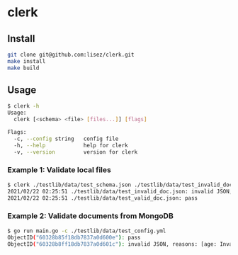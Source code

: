 # clerk

## Install

```bash
git clone git@github.com:lisez/clerk.git
make install
make build
```

## Usage

```bash
$ clerk -h
Usage:
  clerk [<schema> <file> [files...]] [flags]

Flags:
  -c, --config string   config file
  -h, --help            help for clerk
  -v, --version         version for clerk
```

### Example 1: Validate local files

```bash
$ clerk ./testlib/data/test_schema.json ./testlib/data/test_invalid_doc.json ./testlib/data/test_valid_doc.json
2021/02/22 02:25:51 ./testlib/data/test_invalid_doc.json: invalid JSON, reasons: [age: Invalid type. Expected: integer, given: string]
2021/02/22 02:25:51 ./testlib/data/test_valid_doc.json: pass
```

### Example 2: Validate documents from MongoDB

```bash
$ go run main.go -c ./testlib/data/test_config.yml
ObjectID("60328b85f18db7837a0d600e"): pass
ObjectID("60328b8ff18db7837a0d601c"): invalid JSON, reasons: [age: Invalid type. Expected: integer, given: string]
```
